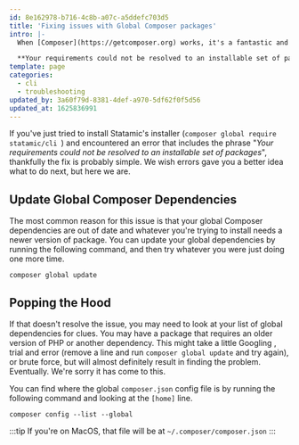 ```yaml
---
id: 8e162978-b716-4c8b-a07c-a5ddefc703d5
title: 'Fixing issues with Global Composer packages'
intro: |-
  When [Composer](https://getcomposer.org) works, it's a fantastic and powerful tool. But what happens when it...doesn't? Here's how to fix one of the most common issues with global dependencies:

  **Your requirements could not be resolved to an installable set of packages.**
template: page
categories:
  - cli
  - troubleshooting
updated_by: 3a60f79d-8381-4def-a970-5df62f0f5d56
updated_at: 1625836991
---
```

If you've just tried to install Statamic's installer (`composer global require statamic/cli
`) and encountered an error that includes the phrase "_Your requirements could not be resolved to an installable set of packages_", thankfully the fix is probably simple. We wish errors gave you a better idea what to do next, but here we are.

## Update Global Composer Dependencies

The most common reason for this issue is that your global Composer dependencies are out of date and whatever you're trying to install needs a newer version of package. You can update your global dependencies by running the following command, and then try whatever you were just doing one more time.

``` shell
composer global update
```

## Popping the Hood

If that doesn't resolve the issue, you may need to look at your list of global dependencies for clues. You may have a package that requires an older version of PHP or another dependency. This might take a little Googling , trial and error (remove a line and run `composer global update` and try again), or brute force, but will almost definitely result in finding the problem. Eventually. We're sorry it has come to this.

You can find where the global `composer.json` config file is by running the following command and looking at the `[home]` line.

``` shell
composer config --list --global
```

:::tip
If you're on MacOS, that file will be at `~/.composer/composer.json`
:::
